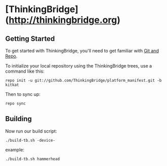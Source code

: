 [ThinkingBridge] (http://thinkingbridge.org)
====================================


Getting Started
---------------

To get started with ThinkingBridge, you'll need to get
familiar with [Git and Repo](http://source.android.com/source/initializing.html).

To initialize your local repository using the ThinkingBridge trees, use a command like this:

    repo init -u git://github.com/ThinkingBridge/platform_manifest.git -b kitkat

Then to sync up:

    repo sync
    

Building
--------

Now run our build script:

    ./build-tb.sh -device-

example:

    ./build-tb.sh hammerhead
